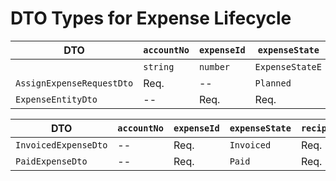 # DTO Types for Expense Lifecycle
| DTO                       | `accountNo` | `expenseId` | `expenseState`  | `recipient` | `amount` | `purpose` | `accruedDate` | `isInvoiced` | `paymentTargetDate` | `paymentActualDate` | `paymentType`  |
|---------------------------|-------------|-------------|-----------------|-------------|----------|-----------|---------------|--------------|---------------------|---------------------|----------------|
|                           | `string`    | `number`    | `ExpenseStateE` | `string`    | `string` | `string`  | DateString    | `boolean`    | DateString          | DateString          | `PaymentTypeE` |
| `AssignExpenseRequestDto` | Req.        | --          | `Planned`       | Req.        | Req.     | Req.      | Req.          | Req.         | Opt.                | `null`              | Opt.           |
| `ExpenseEntityDto`        | --          | Req.        | Req.            | Req.        | Req.     | Req.      | Req.          | Req.         | Opt.                | `null`              | Opt.           |


| DTO                       | `accountNo` | `expenseId` | `expenseState`  | `recipient` | `amount` | `purpose` | `accruedDate` | `isInvoiced` | document | `paymentTargetDate` | `paymentActualDate` | `paymentType`  |
|---------------------------|-------------|-------------|-----------------|-------------|----------|-----------|---------------|--------------|----------|---------------------|---------------------|----------------|
| `InvoicedExpenseDto`      | --          | Req.        | `Invoiced`      | Req.        | Req.     | Req.      | Req.          | `true`       | invoice  | Req.                | `null`              | Opt            |
| `PaidExpenseDto`          | --          | Req.        | `Paid`          | Req.        | Req.     | Req.      | Req.          | Req.         | receipt  | Req.                | Req.                | Req.           |


